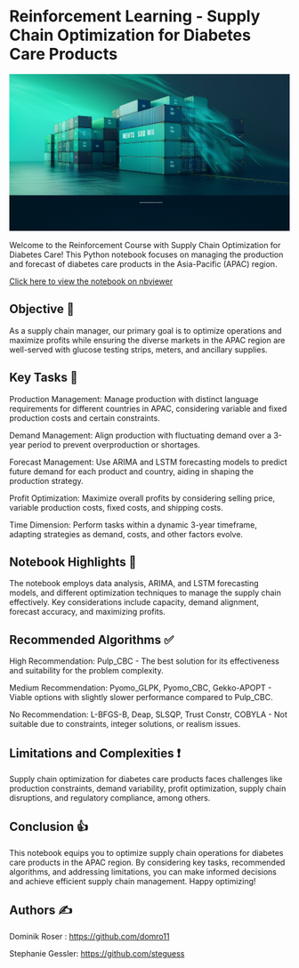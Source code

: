 # Reinforcement Learning  - Supply Chain Optimization for Diabetes Care Products

![Example Image](Container.png)

Welcome to the Reinforcement Course with Supply Chain Optimization for Diabetes Care! This Python notebook focuses on managing the production and forecast of diabetes care products in the Asia-Pacific (APAC) region.

[Click here to view the notebook on nbviewer](https://nbviewer.org/github/steguess/Supply_Chain_Optimization/blob/0900ca38adad339c7792b2333a56df118608f680/RL_SCO.ipynb)


##  Objective 🎯
As a supply chain manager, our primary goal is to optimize operations and maximize profits while ensuring the diverse markets in the APAC region are well-served with glucose testing strips, meters, and ancillary supplies.

## Key Tasks 📝
Production Management: Manage production with distinct language requirements for different countries in APAC, considering variable and fixed production costs and certain constraints.

Demand Management: Align production with fluctuating demand over a 3-year period to prevent overproduction or shortages.

Forecast Management: Use ARIMA and LSTM forecasting models to predict future demand for each product and country, aiding in shaping the production strategy.

Profit Optimization: Maximize overall profits by considering selling price, variable production costs, fixed costs, and shipping costs.

Time Dimension: Perform tasks within a dynamic 3-year timeframe, adapting strategies as demand, costs, and other factors evolve.

## Notebook Highlights 🚀
The notebook employs data analysis, ARIMA, and LSTM forecasting models, and different optimization techniques to manage the supply chain effectively. Key considerations include capacity, demand alignment, forecast accuracy, and maximizing profits.

## Recommended Algorithms ✅
High Recommendation: Pulp_CBC - The best solution for its effectiveness and suitability for the problem complexity.

Medium Recommendation: Pyomo_GLPK, Pyomo_CBC, Gekko-APOPT - Viable options with slightly slower performance compared to Pulp_CBC.

No Recommendation: L-BFGS-B, Deap, SLSQP, Trust Constr, COBYLA - Not suitable due to constraints, integer solutions, or realism issues.

## Limitations and Complexities ❗
Supply chain optimization for diabetes care products faces challenges like production constraints, demand variability, profit optimization, supply chain disruptions, and regulatory compliance, among others.

## Conclusion 👍
This notebook equips you to optimize supply chain operations for diabetes care products in the APAC region. By considering key tasks, recommended algorithms, and addressing limitations, you can make informed decisions and achieve efficient supply chain management. Happy optimizing!

## Authors ✍

Dominik Roser : https://github.com/domro11

Stephanie Gessler: https://github.com/steguess
